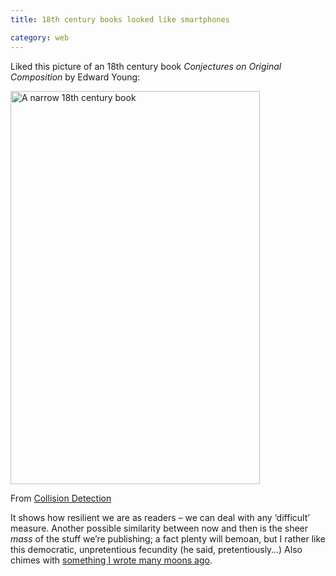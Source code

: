 ```yaml
---
title: 18th century books looked like smartphones

category: web
---
```

Liked this picture of an 18th century book <cite>Conjectures on Original Composition</cite> by Edward Young:

<img src="http://leonpaternoster.com/wp-content/uploads/2014/06/small-book.gif" alt="A narrow 18th century book" width="399" height="629" />

<p class="secondary figcaption">From <a href="http://www.collisiondetection.net/mt/archives/2014/02/_thats_one_of_t.php">Collision Detection</a></p>

It shows how resilient we are as readers – we can deal with any ‘difficult’ measure. Another possible similarity between now and then is the sheer *mass* of the stuff we&#8217;re publishing; a fact plenty will bemoan, but I rather like this democratic, unpretentious fecundity (he said, pretentiously…) Also chimes with [something I wrote many moons ago][2].

 [2]: http://leonpaternoster.com/2011/01/short-attention-spans-mobile-phones-and-the-future-of-reading/ "Short attention spans, mobile phones and the future of reading"
